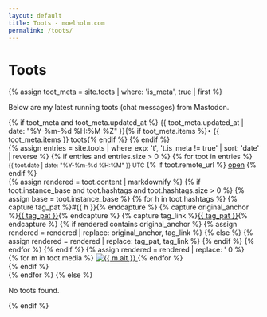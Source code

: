 ```yaml
---
layout: default
title: Toots - moelholm.com
permalink: /toots/
---
```


# Toots

{% assign toot_meta = site.toots | where: 'is_meta', true | first %}

Below are my latest running toots (chat messages) from Mastodon.
<div class="toots-title-row">
	{% if toot_meta and toot_meta.updated_at %}
		<span class="result-badge result-badge--updated" title="This reflects the last successful fetch from Mastodon">
			{{ toot_meta.updated_at | date: "%Y-%m-%d %H:%M %Z" }}{% if toot_meta.items %}<span class="sep">•</span> {{ toot_meta.items }} toots{% endif %}
		</span>
	{% endif %}
</div>

<div class="row toots-list">
	{% assign entries = site.toots | where_exp: 't', 't.is_meta != true' | sort: 'date' | reverse %}
	{% if entries and entries.size > 0 %}
		{% for toot in entries %}
			<div class="col-md-12">
				<div class="blog-item">
											<div class="card">
												<div class="card-body py-1">
													<div class="d-flex justify-content-between align-items-center mb-0">
								<small class="text-muted">{{ toot.date | date: "%Y-%m-%d %H:%M" }} UTC</small>
								{% if toot.remote_url %}
									<a class="btn btn-sm" href="{{ toot.remote_url }}" target="_blank" rel="noopener" title="Open on Mastodon">open</a>
								{% endif %}
							</div>
							  <div class="toot-content mb-0 toot-hashtags">
								{% assign rendered = toot.content | markdownify %}
								{% if toot.instance_base and toot.hashtags and toot.hashtags.size > 0 %}
									{% assign base = toot.instance_base %}
									{% for h in toot.hashtags %}
										{% capture tag_pat %}#{{ h }}{% endcapture %}
										{% capture original_anchor %}<a href="{{ base }}/tags/{{ h }}">{{ tag_pat }}</a>{% endcapture %}
										{% capture tag_link %}<a class="tag" href="{{ base }}/tags/{{ h }}"><nobr>{{ tag_pat }}</nobr></a>{% endcapture %}
										{% if rendered contains original_anchor %}
											{% assign rendered = rendered | replace: original_anchor, tag_link %}
										{% else %}
											{% assign rendered = rendered | replace: tag_pat, tag_link %}
										{% endif %}
									{% endfor %}
								{% endif %}
								{% assign rendered = rendered | replace: '<a ', '<a target="_blank" rel="noopener" ' %}
										{{ rendered }}
										{% if toot.media and toot.media.size > 0 %}
										  <div class="toot-media-grid mt-2">
										  {% for m in toot.media %}
										    <a class="toot-media-thumb" href="{{ m.url }}" target="_blank" rel="noopener" title="Open media">
										      <img src="{{ m.thumb }}" alt="{{ m.alt }}" loading="lazy" />
										    </a>
										  {% endfor %}
										  </div>
										{% endif %}
							</div>
						</div>
					</div>
				</div>
			</div>
		{% endfor %}
	{% else %}
		<div class="col-md-12"><p>No toots found.</p></div>
	{% endif %}
</div>
